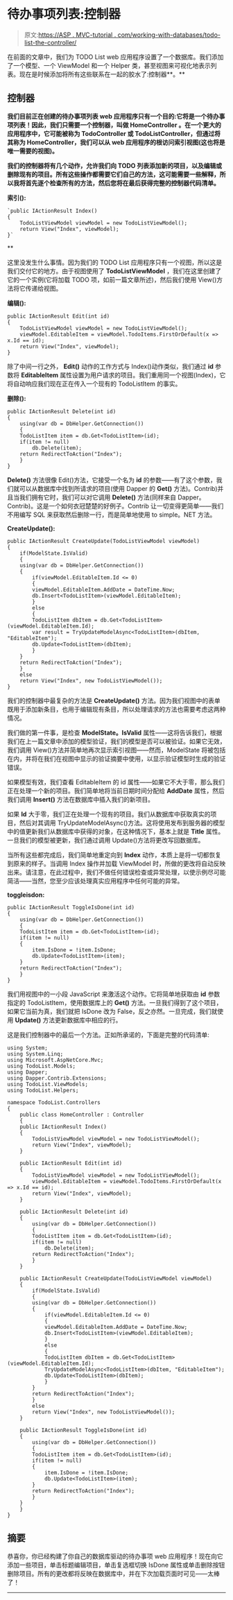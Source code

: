 # 待办事项列表:控制器

> 原文:[https://ASP . MVC-tutorial . com/working-with-databases/todo-list-the-controller/](https://asp.mvc-tutorial.com/working-with-databases/todo-list-the-controller/)

在前面的文章中，我们为 TODO List web 应用程序设置了一个数据库。我们添加了一个模型、一个 ViewModel 和一个 Helper 类，甚至视图来可视化地表示列表。现在是时候添加将所有这些联系在一起的胶水了:控制器**。**

## **控制器**

**我们目前正在创建的待办事项列表 web 应用程序只有一个目的:它将是一个待办事项列表！因此，我们只需要一个控制器，叫做 **HomeController** 。在一个更大的应用程序中，它可能被称为 TodoController 或 TodoListController，但通过将其称为 HomeController，我们可以从 web 应用程序的根访问索引视图(这也将是唯一需要的视图)。**

**我们的控制器将有几个动作，允许我们向 TODO 列表添加新的项目，以及编辑或删除现有的项目。所有这些操作都需要它们自己的方法，这可能需要一些解释，所以我将首先逐个检查所有的方法，然后您将在最后获得完整的控制器代码清单。**

****索引():****

```
`public IActionResult Index()
{
    TodoListViewModel viewModel = new TodoListViewModel();        
    return View("Index", viewModel);
}`
```

**<input type="hidden" name="IL_IN_ARTICLE">

这里没发生什么事情。因为我们的 TODO List 应用程序只有一个视图，所以这是我们交付它的地方。由于视图使用了 **TodoListViewModel** ，我们在这里创建了它的一个实例(它将加载 TODO 项，如前一篇文章所述)，然后我们使用 View()方法将它传递给视图。

**编辑():**

```
public IActionResult Edit(int id)
{
    TodoListViewModel viewModel = new TodoListViewModel();
    viewModel.EditableItem = viewModel.TodoItems.FirstOrDefault(x => x.Id == id);
    return View("Index", viewModel);
}
```

除了中间一行之外， **Edit()** 动作的工作方式与 Index()动作类似，我们通过 **id** 参数将 **EditableItem** 属性设置为用户请求的项目。我们重用同一个视图(Index)，它将自动响应我们现在正在传入一个现有的 TodoListItem 的事实。

**删除():**

```
public IActionResult Delete(int id)
{
    using(var db = DbHelper.GetConnection())
    {
    TodoListItem item = db.Get<TodoListItem>(id);
    if(item != null)
        db.Delete(item);
    return RedirectToAction("Index");
    }
}
```

**Delete()** 方法很像 Edit()方法，它接受一个名为 **id** 的参数——有了这个参数，我们就可以从数据库中找到所请求的项目(使用 Dapper 的 **Get()** 方法)。Contrib)并且当我们拥有它时，我们可以对它调用 **Delete()** 方法(同样来自 Dapper。Contrib)。这是一个如何衣冠楚楚的好例子。Contrib 让一切变得更简单——我们不用编写 SQL 来获取然后删除一行，而是简单地使用 to simple。NET 方法。

**CreateUpdate():**

```
public IActionResult CreateUpdate(TodoListViewModel viewModel)
{
    if(ModelState.IsValid)
    {
    using(var db = DbHelper.GetConnection())
    {
        if(viewModel.EditableItem.Id <= 0)
        {
        viewModel.EditableItem.AddDate = DateTime.Now;
        db.Insert<TodoListItem>(viewModel.EditableItem);
        }
        else
        {
        TodoListItem dbItem = db.Get<TodoListItem>(viewModel.EditableItem.Id);
        var result = TryUpdateModelAsync<TodoListItem>(dbItem, "EditableItem");
        db.Update<TodoListItem>(dbItem);
        }
    }
    return RedirectToAction("Index");
    }
    else
    return View("Index", new TodoListViewModel());        
}
```

我们的控制器中最复杂的方法是 **CreateUpdate()** 方法。因为我们视图中的表单既用于添加新条目，也用于编辑现有条目，所以处理请求的方法也需要考虑这两种情况。

我们做的第一件事，是检查 **ModelState。IsValid** 属性——这将告诉我们，根据我们在上一篇文章中添加的模型验证，我们的模型是否可以被验证。如果它无效，我们调用 View()方法并简单地再次显示索引视图——然而，ModelState 将被包括在内，并将在我们在视图中显示的验证摘要中使用，以显示验证模型时生成的验证错误。

如果模型有效，我们查看 EditableItem 的 id 属性——如果它不大于零，那么我们正在处理一个新的项目。我们简单地将当前日期时间分配给 **AddDate** 属性，然后我们调用 **Insert()** 方法在数据库中插入我们的新项目。

如果 **Id** 大于零，我们正在处理一个现有的项目。我们从数据库中获取真实的项目，然后对其调用 TryUpdateModelAsync()方法。这将使用发布到服务器的模型中的值更新我们从数据库中获得的对象，在这种情况下，基本上就是 **Title** 属性。一旦我们的模型被更新，我们通过调用 Update()方法将更改写回数据库。

当所有这些都完成后，我们简单地重定向到 **Index** 动作，本质上是将一切都恢复到原来的样子。当调用 Index 操作并加载 ViewModel 时，所做的更改将自动反映出来。请注意，在此过程中，我们不做任何错误检查或异常处理，以使示例尽可能简洁——当然，您至少应该处理真实应用程序中任何可能的异常。

**toggleisdon:**

```
public IActionResult ToggleIsDone(int id)
{
    using(var db = DbHelper.GetConnection())
    {
    TodoListItem item = db.Get<TodoListItem>(id);
    if(item != null)
    {
        item.IsDone = !item.IsDone;
        db.Update<TodoListItem>(item);
    }
    return RedirectToAction("Index");
    }
}
```

我们用视图中的一小段 JavaScript 来激活这个动作。它将简单地获取由 **id** 参数指定的 TodoListItem，使用数据库上的 **Get()** 方法。一旦我们得到了这个项目，如果它当前为真，我们就把 IsDone 改为 False，反之亦然。一旦完成，我们就使用 **Update()** 方法更新数据库中相应的行。

这是我们控制器中的最后一个方法。正如所承诺的，下面是完整的代码清单:

```
using System;
using System.Linq;
using Microsoft.AspNetCore.Mvc;
using TodoList.Models;
using Dapper;
using Dapper.Contrib.Extensions;
using TodoList.ViewModels;
using TodoList.Helpers;

namespace TodoList.Controllers
{
    public class HomeController : Controller
    {
    public IActionResult Index()
    {
        TodoListViewModel viewModel = new TodoListViewModel();        
        return View("Index", viewModel);
    }

    public IActionResult Edit(int id)
    {
        TodoListViewModel viewModel = new TodoListViewModel();
        viewModel.EditableItem = viewModel.TodoItems.FirstOrDefault(x => x.Id == id);
        return View("Index", viewModel);
    }

    public IActionResult Delete(int id)
    {
        using(var db = DbHelper.GetConnection())
        {
        TodoListItem item = db.Get<TodoListItem>(id);
        if(item != null)
            db.Delete(item);
        return RedirectToAction("Index");
        }
    }

    public IActionResult CreateUpdate(TodoListViewModel viewModel)
    {
        if(ModelState.IsValid)
        {
        using(var db = DbHelper.GetConnection())
        {
            if(viewModel.EditableItem.Id <= 0)
            {
            viewModel.EditableItem.AddDate = DateTime.Now;
            db.Insert<TodoListItem>(viewModel.EditableItem);
            }
            else
            {
            TodoListItem dbItem = db.Get<TodoListItem>(viewModel.EditableItem.Id);
            TryUpdateModelAsync<TodoListItem>(dbItem, "EditableItem");
            db.Update<TodoListItem>(dbItem);
            }
        }
        return RedirectToAction("Index");
        }
        else
        return View("Index", new TodoListViewModel());        
    }

    public IActionResult ToggleIsDone(int id)
    {
        using(var db = DbHelper.GetConnection())
        {
        TodoListItem item = db.Get<TodoListItem>(id);
        if(item != null)
        {
            item.IsDone = !item.IsDone;
            db.Update<TodoListItem>(item);
        }
        return RedirectToAction("Index");
        }
    }
    }
}
```

## 摘要

恭喜你，你已经构建了你自己的数据库驱动的待办事项 web 应用程序！现在向它添加一些项目，单击标题编辑项目，单击复选框切换 IsDone 属性或单击删除按钮删除项目。所有的更改都将反映在数据库中，并在下次加载页面时可见——太棒了！

* * ***
